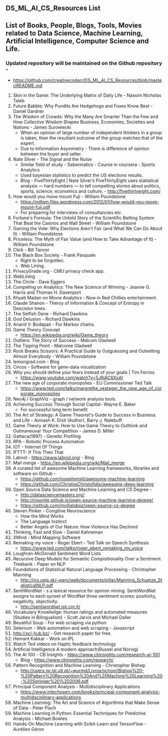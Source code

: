 ## DS_ML_AI_CS_Resources List

## List of Books, People, Blogs, Tools, Movies related to Data Science, Machine Learning, Artificial Intelligence, Computer Science and Life.

### Updated repository will be maintained on the Github repository -  
 - https://github.com/creativecoderr/DS_ML_AI_CS_Resources/blob/master/README.md

1. Skin in the Game: The Underlying Matrix of Daily Life - Nassim Nicholas Taleb
2. Future Babble: Why Pundits Are Hedgehogs and Foxes Know Best - Daniel Gardner
3. The Wisdom of Crowds: Why the Many Are Smarter Than the Few and How Collective Wisdom Shapes Business, Economies, Societies and Nations - James Surowiecki
    - When an opinion of large number of independent thinkers in a group is taken, then the resultant outcome of the group matches that of the expert.
    - Due to Information Asymmetry - There is difference of opinion between the buyer and seller.
4. Nate Silver - The Signal and the Noise
    - Similar field of study - Sabermatics - Course in coursera - Sports Analytics
    - Used bayesian statistics to predict the US elections results.
    - Blog - FiveThirtyEight | Nate Silver’s FiveThirtyEight uses statistical analysis — hard numbers — to tell compelling stories about politics, sports, science, economics and culture. - http://fivethirtyeight.com/
5. How would you move mount Fuji -  William Poundstone
    - https://ndtpm.files.wordpress.com/2012/01/how-would-you-move-mount-fuji.pdf
    - For preparing for interviews of consultancies etc.
6. Fortune's Formula: The Untold Story of the Scientific Betting System That Beat the Casinos and Wall Street - William Poundstone
7. Gaming the Vote: Why Elections Aren't Fair (and What We Can Do About It) - William Poundstone
8. Priceless: The Myth of Fair Value (and How to Take Advantage of It) - William Poundstone
9. Click - Bill Tancer
10. The Black Box Society - Frank Pasquale
    - Right to be forgotten.
    - Web Lining.
11. PrivacyGrade.org - CMU privacy check app.
12. WebLining
13. The Circle - Dave Eggers
14. Competing on Analytics: The New Science of Winning - Jeanne G. Harris and Thomas H. Davenport
15. Khyati Madan on Movie Analytics - Now in Red Chillies entertainment.
16. Claude Shanon - Theroy of Information & Concept of Entropy in Descision trees.
17. The Selfish Gene - Richard Dawkins
18. God Delusion - Richard Dawkins
19. Anand V. Bodapati - For Markov chains.
20. Game Theory Concept
    - https://en.wikipedia.org/wiki/Game_theory
21. Outliers: The Story of Success - Malcom Gladwell
22. The Tipping Point - Malcome Gladwell
23. Rock Breaks Scissors: A Practical Guide to Outguessing and Outwitting Almost Everybody - William Poundstone
24. lemongrad.com - Blog
25. Circos - Software for gene-data visualization
26. Why you should define your fears instead of your goals | Tim Ferriss
    - https://www.youtube.com/watch?v=5J6jAC6XxAI
27. The new age of corporate monopolies - EU Commissioner Ted Talk
    - https://www.ted.com/talks/margrethe_vestager_the_new_age_of_corporate_monopolies
28. Neo4j / GraphViz - graph / network analysis tools.
29. Achieving Success Through Social Capital- Wayne E. Baker
    - For successful long term benefit
30. The Art of Strategy: A Game Theorist's Guide to Success in Business and Life -  Avinash K. Dixit (Author), Barry J. Nalebuff
31. Game Theory at Work: How to Use Game Theory to Outthink and Outmaneuvar Your Competition - James D. Miller
32. Gattaca(1997) - Genetic Profiling
33. RPA - Robotic Process Automation
34. IOT - Internet Of Things
35. IFTTT- If This Then That
36. Labnol - https://www.labnol.org/ - Blog
37. Mail merge - https://en.wikipedia.org/wiki/Mail_merge
38. A curated list of awesome Machine Learning frameworks, libraries and software on Github -
    - https://github.com/josephmisiti/awesome-machine-learning
    - https://github.com/ChristosChristofidis/awesome-deep-learning
39. Open Source Data Science and Machine Learning and CS Degree -
    - http://datasciencemasters.org/
    - http://nixonite.github.io/open-source-machine-learning-degree/
    - https://github.com/mvillaloboz/open-source-cs-degree
40. Steven Pinker - Congitive Neuroscience
    - How the Mind Works
    - The Language Instinct
    - Better Angels of Our Nature: How Violence Has Declined
41. Thinking, Fast and Slow - Daniel Kahneman
42. XMind - Mind Mapping Software
43. Remaking my voice - Roger Ebert - Ted Talk on Speech Synthesis
    - https://www.ted.com/talks/roger_ebert_remaking_my_voice
44. Loughran-McDonald Sentiment Word Lists
45. Recursive Deep Models for Semantic Compisitionality Over a Sentiment Treebank - Paper on NLP
46. Foundations of Statistical Natural Language Processing - Christopher Manning
    - http://ics.upjs.sk/~pero/web/documents/pillar/Manning_Schuetze_StatisticalNLP.pdf
47. SentiWordNet - s a lexical resource for opinion mining. SentiWordNet assigns to each synset of WordNet three sentiment scores: positivity, negativity, objectivity.
    - http://sentiwordnet.isti.cnr.it/
48. Vocabulary Knowledge: Human ratings and automated measures (Studies in Bilingualism) - Scott Jarvis and Michael Daller
49. Beuatiful Soup - For web scraping via python
50. Selenium - Web automation and web scraping - Javascript 
51. http://sci-hub.bz/ - Get research paper for free.
52. Hemant Kakkar - Work on IPL
53. Watch Ted videos on Haptic feedback technology
54. Artificial Intelligence A modern approach(Russel and Norvig)
55. The AI 100 - CB Insights - https://www.cbinsights.com/research-ai-100
    - Blog - https://www.cbinsights.com/research/
56. Pattern Recognition and Machine Learning - Christopher Bishop
    - http://users.isr.ist.utl.pt/~wurmd/Livros/school/Bishop%20-%20Pattern%20Recognition%20And%20Machine%20Learning%20-%20Springer%20%202006.pdf
57. Principal Component Analysis - Multidisciplinary Applications
    - https://www.intechopen.com/books/principal-component-analysis-multidisciplinary-applications
58. Machine Learning: The Art and Science of Algorithms that Make Sense of Data - Peter Flach 
59. Machine Learning in Python: Essential Techniques for Predictive Analysis - Michael Bowles
60. Hands-On Machine Learning with Scikit-Learn and TensorFlow - Aurélien Géron
